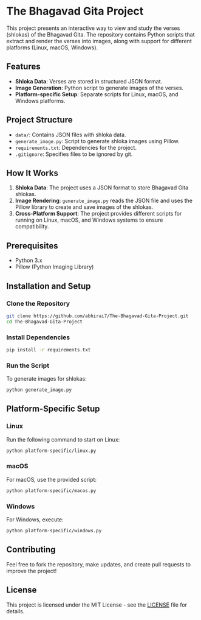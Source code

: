 
# The Bhagavad Gita Project

This project presents an interactive way to view and study the verses (shlokas) of the Bhagavad Gita. The repository contains Python scripts that extract and render the verses into images, along with support for different platforms (Linux, macOS, Windows).

## Features
- **Shloka Data**: Verses are stored in structured JSON format.
- **Image Generation**: Python script to generate images of the verses.
- **Platform-specific Setup**: Separate scripts for Linux, macOS, and Windows platforms.

## Project Structure
- `data/`: Contains JSON files with shloka data.
- `generate_image.py`: Script to generate shloka images using Pillow.
- `requirements.txt`: Dependencies for the project.
- `.gitignore`: Specifies files to be ignored by git.

## How It Works
1. **Shloka Data**: The project uses a JSON format to store Bhagavad Gita shlokas.
2. **Image Rendering**: `generate_image.py` reads the JSON file and uses the Pillow library to create and save images of the shlokas.
3. **Cross-Platform Support**: The project provides different scripts for running on Linux, macOS, and Windows systems to ensure compatibility.

## Prerequisites
- Python 3.x
- Pillow (Python Imaging Library)

## Installation and Setup

### Clone the Repository
```bash
git clone https://github.com/abhirai7/The-Bhagavad-Gita-Project.git
cd The-Bhagavad-Gita-Project
```

### Install Dependencies
```bash
pip install -r requirements.txt
```

### Run the Script
To generate images for shlokas:
```bash
python generate_image.py
```

## Platform-Specific Setup

### Linux
Run the following command to start on Linux:
```bash
python platform-specific/linux.py
```

### macOS
For macOS, use the provided script:
```bash
python platform-specific/macos.py
```

### Windows
For Windows, execute:
```bash
python platform-specific/windows.py
```

## Contributing
Feel free to fork the repository, make updates, and create pull requests to improve the project!

## License
This project is licensed under the MIT License - see the [LICENSE](LICENSE) file for details.
